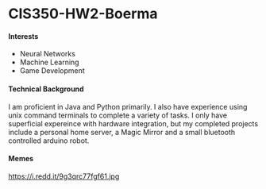 # CIS350-HW2-Boerma

 #### Interests #### 
 - Neural Networks
 - Machine Learning
 - Game Development

 #### Technical Background ####
I am proficient in Java and Python primarily. I also have experience using unix command terminals to complete a variety of tasks. I only have superficial expereince with hardware integration, but my completed projects include a personal home server, a Magic Mirror and a small bluetooth controlled arduino robot.

 #### Memes ####
https://i.redd.it/9g3qrc77fgf61.jpg

